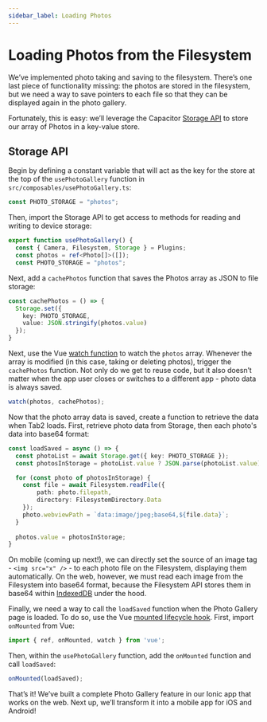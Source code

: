 ```yaml
---
sidebar_label: Loading Photos
---
```


# Loading Photos from the Filesystem

We’ve implemented photo taking and saving to the filesystem. There’s one last piece of functionality missing: the photos are stored in the filesystem, but we need a way to save pointers to each file so that they can be displayed again in the photo gallery.

Fortunately, this is easy: we’ll leverage the Capacitor [Storage API](https://capacitor.ionicframework.com/docs/apis/storage) to store our array of Photos in a key-value store. 

## Storage API

Begin by defining a constant variable that will act as the key for the store at the top of the `usePhotoGallery` function in `src/composables/usePhotoGallery.ts`:

```typescript
const PHOTO_STORAGE = "photos";
```

Then, import the Storage API to get access to methods for reading and writing to device storage:

```typescript
export function usePhotoGallery() {
  const { Camera, Filesystem, Storage } = Plugins;
  const photos = ref<Photo[]>([]);
  const PHOTO_STORAGE = "photos";
```

Next, add a `cachePhotos` function that saves the Photos array as JSON to file storage:

```typescript
const cachePhotos = () => {
  Storage.set({
    key: PHOTO_STORAGE,
    value: JSON.stringify(photos.value)
  });
}
```

Next, use the Vue [watch function](https://v3.vuejs.org/guide/composition-api-introduction.html#reacting-to-changes-with-watch) to watch the `photos` array. Whenever the array is modified (in this case, taking or deleting photos), trigger the `cachePhotos` function. Not only do we get to reuse code, but it also doesn’t matter when the app user closes or switches to a different app - photo data is always saved.

```typescript
watch(photos, cachePhotos);
```

Now that the photo array data is saved, create a function to retrieve the data when Tab2 loads. First, retrieve photo data from Storage, then each photo's data into base64 format:

```typescript
const loadSaved = async () => {
  const photoList = await Storage.get({ key: PHOTO_STORAGE });
  const photosInStorage = photoList.value ? JSON.parse(photoList.value) : [];

  for (const photo of photosInStorage) {
    const file = await Filesystem.readFile({
        path: photo.filepath,
        directory: FilesystemDirectory.Data
    });
    photo.webviewPath = `data:image/jpeg;base64,${file.data}`;
  }
  
  photos.value = photosInStorage;
}
```

On mobile (coming up next!), we can directly set the source of an image tag - `<img src="x" />` - to each photo file on the Filesystem, displaying them automatically. On the web, however, we must read each image from the Filesystem into base64 format, because the Filesystem API stores them in base64 within [IndexedDB](https://developer.mozilla.org/en-US/docs/Web/API/IndexedDB_API) under the hood.

Finally, we need a way to call the `loadSaved` function when the Photo Gallery page is loaded. To do so, use the Vue [mounted lifecycle hook](https://v3.vuejs.org/guide/composition-api-introduction.html#lifecycle-hook-registration-inside-setup). First, import `onMounted` from Vue:

```typescript
import { ref, onMounted, watch } from 'vue';
```

Then, within the `usePhotoGallery` function, add the `onMounted` function and call `loadSaved`:

```typescript
onMounted(loadSaved);
```

That’s it! We’ve built a complete Photo Gallery feature in our Ionic app that works on the web. Next up, we’ll transform it into a mobile app for iOS and Android!

